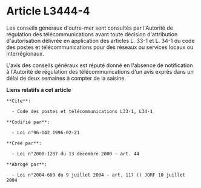# Article L3444-4

Les conseils généraux d'outre-mer sont consultés par l'Autorité de régulation des télécommunications avant toute décision
d'attribution d'autorisation délivrée en application des articles L. 33-1 et L. 34-1 du code des postes et télécommunications
pour des réseaux ou services locaux ou interrégionaux.

L'avis des conseils généraux est réputé donné en l'absence de notification à l'Autorité de régulation des télécommunications
d'un avis exprès dans un délai de deux semaines à compter de la saisine.

**Liens relatifs à cet article**

	**Cite**:

	  - Code des postes et télécommunications L33-1, L34-1

	**Codifié par**:

	  - Loi n°96-142 1996-02-21

	**Créé par**:

	  - Loi n°2000-1207 du 13 décembre 2000 - art. 44

	**Abrogé par**:

	  - Loi n°2004-669 du 9 juillet 2004 - art. 117 () JORF 10 juillet 2004
